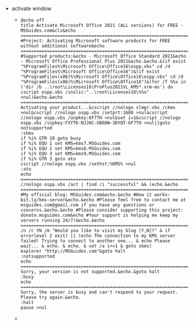- activate window
	- ```
	  @echo off
	  title Activate Microsoft Office 2021 (ALL versions) for FREE - MSGuides.com&cls&echo =====================================================================================&echo #Project: Activating Microsoft software products for FREE without additional software&echo =====================================================================================&echo.&echo #Supported products:&echo - Microsoft Office Standard 2021&echo - Microsoft Office Professional Plus 2021&echo.&echo.&(if exist "%ProgramFiles%\Microsoft Office\Office16\ospp.vbs" cd /d "%ProgramFiles%\Microsoft Office\Office16")&(if exist "%ProgramFiles(x86)%\Microsoft Office\Office16\ospp.vbs" cd /d "%ProgramFiles(x86)%\Microsoft Office\Office16")&(for /f %%x in ('dir /b ..\root\Licenses16\ProPlus2021VL_KMS*.xrm-ms') do cscript ospp.vbs /inslic:"..\root\Licenses16\%%x" >nul)&echo.&echo =====================================================================================&echo Activating your product...&cscript //nologo slmgr.vbs /ckms >nul&cscript //nologo ospp.vbs /setprt:1688 >nul&cscript //nologo ospp.vbs /unpkey:6F7TH >nul&set i=1&cscript //nologo ospp.vbs /inpkey:FXYTK-NJJ8C-GB6DW-3DYQT-6F7TH >nul||goto notsupported
	  :skms
	  if %i% GTR 10 goto busy
	  if %i% EQU 1 set KMS=kms7.MSGuides.com
	  if %i% EQU 2 set KMS=kms8.MSGuides.com
	  if %i% EQU 3 set KMS=kms9.MSGuides.com
	  if %i% GTR 3 goto ato
	  cscript //nologo ospp.vbs /sethst:%KMS% >nul
	  :ato
	  echo =====================================================================================&echo.&echo.&cscript //nologo ospp.vbs /act | find /i "successful" && (echo.&echo =====================================================================================&echo.&echo #My official blog: MSGuides.com&echo.&echo #How it works: bit.ly/kms-server&echo.&echo #Please feel free to contact me at msguides.com@gmail.com if you have any questions or concerns.&echo.&echo #Please consider supporting this project: donate.msguides.com&echo #Your support is helping me keep my servers running 24/7!&echo.&echo =====================================================================================&choice /n /c YN /m "Would you like to visit my blog [Y,N]?" & if errorlevel 2 exit) || (echo The connection to my KMS server failed! Trying to connect to another one... & echo Please wait... & echo. & echo. & set /a i+=1 & goto skms)
	  explorer "http://MSGuides.com"&goto halt
	  :notsupported
	  echo =====================================================================================&echo.&echo Sorry, your version is not supported.&echo.&goto halt
	  :busy
	  echo =====================================================================================&echo.&echo Sorry, the server is busy and can't respond to your request. Please try again.&echo.
	  :halt
	  pause >nul
	  ```
	-